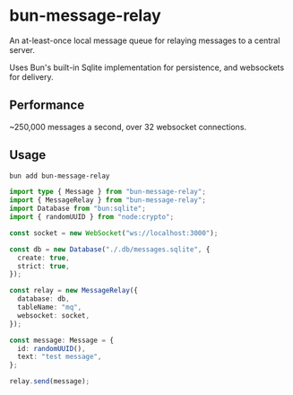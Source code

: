# bun-message-relay

An at-least-once local message queue for relaying messages to a central server.

Uses Bun's built-in Sqlite implementation for persistence, and websockets for delivery.

## Performance

~250,000 messages a second, over 32 websocket connections.

## Usage

```sh
bun add bun-message-relay
```

```ts
import type { Message } from "bun-message-relay";
import { MessageRelay } from "bun-message-relay";
import Database from "bun:sqlite";
import { randomUUID } from "node:crypto";

const socket = new WebSocket("ws://localhost:3000");

const db = new Database("./.db/messages.sqlite", {
  create: true,
  strict: true,
});

const relay = new MessageRelay({
  database: db,
  tableName: "mq",
  websocket: socket,
});

const message: Message = {
  id: randomUUID(),
  text: "test message",
};

relay.send(message);
```
